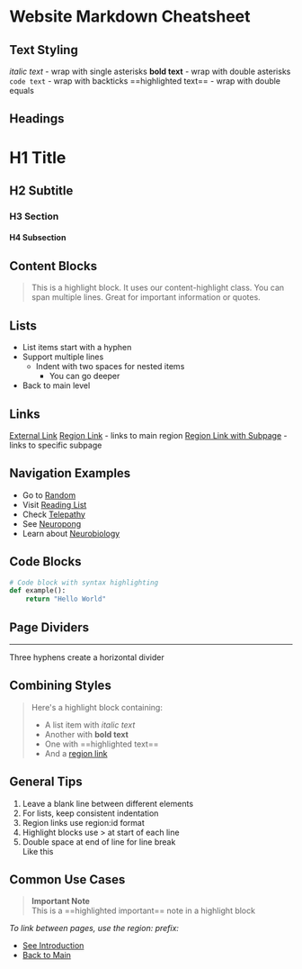 # Website Markdown Cheatsheet

## Text Styling
*italic text* - wrap with single asterisks
**bold text** - wrap with double asterisks
`code text` - wrap with backticks
==highlighted text== - wrap with double equals

## Headings
# H1 Title
## H2 Subtitle
### H3 Section
#### H4 Subsection

## Content Blocks
> This is a highlight block. It uses our content-highlight class.
> You can span multiple lines.
> Great for important information or quotes.

## Lists
- List items start with a hyphen
- Support multiple lines
  - Indent with two spaces for nested items
    - You can go deeper
- Back to main level

## Links
[External Link](https://example.com)
[Region Link](region:1) - links to main region
[Region Link with Subpage](region:1:1.1) - links to specific subpage

## Navigation Examples
- Go to [Random](region:random)
- Visit [Reading List](region:booklist)
- Check [Telepathy](region:1)
- See [Neuropong](region:2)
- Learn about [Neurobiology](region:3)

## Code Blocks
```python
# Code block with syntax highlighting
def example():
    return "Hello World"
```

## Page Dividers
---
Three hyphens create a horizontal divider

## Combining Styles
> Here's a highlight block containing:
> - A list item with *italic text*
> - Another with **bold text**
> - One with ==highlighted text==
> - And a [region link](region:1:1.1)

## General Tips
1. Leave a blank line between different elements
2. For lists, keep consistent indentation
3. Region links use region:id format
4. Highlight blocks use > at start of each line
5. Double space at end of line for line break  
   Like this

## Common Use Cases
> **Important Note**  
> This is a ==highlighted important== note in a highlight block

*To link between pages, use the region: prefix:*
- [See Introduction](region:1:1.1)
- [Back to Main](region:1)
